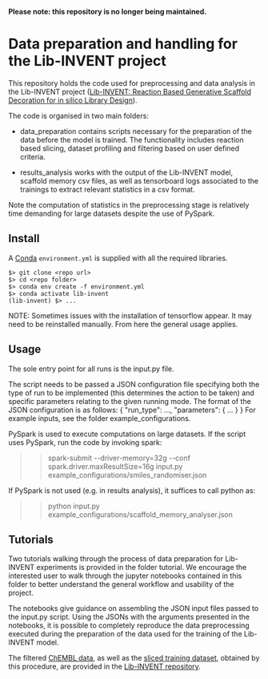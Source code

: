 **Please note: this repository is no longer being maintained.**

Data preparation and handling for the Lib-INVENT project
========================================================================================================================
This repository holds the code used for preprocessing and data analysis in the Lib-INVENT project 
([Lib-INVENT: Reaction Based Generative Scaffold Decoration for in silico Library Design](https://chemrxiv.org/articles/preprint/Lib-INVENT_Reaction_Based_Generative_Scaffold_Decoration_for_in_silico_Library_Design/14473980 "ChemRxiv preprint")). 


 
The code is organised
in two main folders:
- data_preparation contains scripts necessary for the preparation of the data before the model is trained. The functionality
includes reaction based slicing, dataset profiling and filtering based on user defined criteria.

- results_analysis works with the output of the Lib-INVENT model, scaffold memory csv files, as well as tensorboard logs
associated to the trainings to extract relevant statistics in a csv format.

Note the computation of statistics in the preprocessing stage is relatively time demanding for large datasets despite
the use of PySpark.

Install
-------
A [Conda](https://conda.io/miniconda.html) `environment.yml` is supplied with all the required libraries.

~~~~
$> git clone <repo url>
$> cd <repo folder>
$> conda env create -f environment.yml
$> conda activate lib-invent
(lib-invent) $> ...
~~~~
NOTE: Sometimes issues with the installation of tensorflow appear. It may need to be reinstalled manually.
From here the general usage applies.

Usage
------------------------------------------------------------------------------------------------------------------------
The sole entry point for all runs is the input.py file.

The script needs to be passed a JSON configuration file specifying both the type of run to be implemented (this determines
the action to be taken) and specific parameters relating to the given running mode. The format of the JSON configuration
is as follows:
{
"run_type": ...,
"parameters": {
    ...
    }
}
For example inputs, see the folder example_configurations.

PySpark is used to execute computations on large datasets. If the script uses PySpark, run the code by invoking spark:

>> spark-submit --driver-memory=32g --conf spark.driver.maxResultSize=16g input.py example_configurations/smiles_randomiser.json

If PySpark is not used (e.g. in results analysis), it suffices to call python as:

>> python input.py example_configurations/scaffold_memory_analyser.json

Tutorials
------------------------------------------------------------------------------------------------------------------------
Two tutorials walking through the process of data preparation for Lib-INVENT experiments is provided in the folder
tutorial. We encourage the interested user to walk through the jupyter notebooks contained in this folder to better understand the
general workflow and usability of the project. 

The notebooks give guidance on assembling the JSON input files passed to the input.py script.
Using the JSONs with the arguments presented in the notebooks, it is possible to completely reproduce the data preprocessing 
executed during the preparation of the data used for the training of the Lib-INVENT model.

The filtered [ChEMBL data](https://github.com/MolecularAI/Lib-INVENT/blob/main/training_sets/purged_chembl_sliced.smi.gz), as well as the [sliced training dataset](https://github.com/MolecularAI/Lib-INVENT/blob/main/training_sets/chembl_train.gz), obtained by this procedure, are provided in the 
[Lib-INVENT repository](https://github.com/MolecularAI/Lib-INVENT "Lib-INVENT GitHub").

